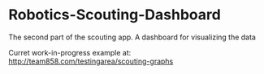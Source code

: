 # Robotics-Scouting-Dashboard
The second part of the scouting app. A dashboard for visualizing the data

Curret work-in-progress example at:
http://team858.com/testingarea/scouting-graphs
